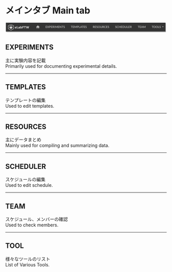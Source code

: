# メインタブ Main tab

![image](https://github.com/naist-eln/eln/blob/main/manual/Photo/Main_Tab-1.png)

## EXPERIMENTS
主に実験内容を記載  
Primarily used for documenting experimental details.

---
## TEMPLATES
テンプレートの編集  
Used to edit templates.

---
## RESOURCES
主にデータまとめ  
Mainly used for compiling and summarizing data.

---
## SCHEDULER
スケジュールの編集  
Used to edit schedule.

---
## TEAM
スケジュール、メンバーの確認  
Used to check members.

---
## TOOL
様々なツールのリスト  
List of Various Tools.
